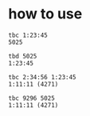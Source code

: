 # how to use

```
tbc 1:23:45
5025

tbd 5025
1:23:45

tbc 2:34:56 1:23:45
1:11:11 (4271)

tbc 9296 5025
1:11:11 (4271)
```
